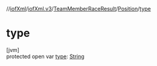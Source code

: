 //[iofXml](../../../../index.md)/[iofXml.v3](../../index.md)/[TeamMemberRaceResult](../index.md)/[Position](index.md)/[type](type.md)

# type

[jvm]\
protected open var [type](type.md): [String](https://docs.oracle.com/javase/8/docs/api/java/lang/String.html)
